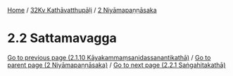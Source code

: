 
[Home](/) / [32Kv Kathāvatthupāḷi](../../32Kv.md) / [2 Niyāmapaṇṇāsaka](../2.md)

# 2.2 Sattamavagga


[Go to previous page (2.1.10 Kāyakammaṃsanidassanantikathā)](2.1/2.1.10.md) / [Go to parent page (2 Niyāmapaṇṇāsaka)](../2.md) / [Go to next page (2.2.1 Saṅgahitakathā)](2.2/2.2.1.md)


